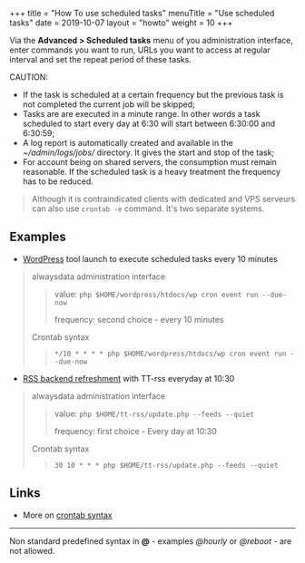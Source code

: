 +++
title = "How To use scheduled tasks"
menuTitle = "Use scheduled tasks"
date = 2019-10-07
layout = "howto"
weight = 10
+++

Via the **Advanced > Scheduled tasks** menu of you administration interface, enter commands you want to run, URLs you want to access at regular interval and set the repeat period of these tasks.

CAUTION:

- If the task is scheduled at a certain frequency but the previous task is not completed the current job will be skipped;
- Tasks are are executed in a minute range. In other words a task scheduled to start every day at 6:30 will start between 6:30:00 and 6:30:59;
- A log report is automatically created and available in the _~/admin/logs/jobs/_ directory. It gives the start and stop of the task;
- For account being on shared servers, the consumption must remain reasonable. If the scheduled task is a heavy treatment the frequency has to be reduced.

> Although it is contraindicated clients with dedicated and VPS serveurs can also use `crontab -e` command. It's two separate systems.


## Examples

- [WordPress](https://developer.wordpress.org/cli/commands/cron/event/run/) tool launch to execute scheduled tasks every 10 minutes

> alwaysdata administration interface
>
>> value: ```php $HOME/wordpress/htdocs/wp cron event run --due-now```
>>
>> frequency: second choice - every 10 minutes
>
> Crontab syntax
>
>>```*/10 * * * * php $HOME/wordpress/htdocs/wp cron event run --due-now```


- [RSS backend refreshment](https://git.tt-rss.org/fox/tt-rss/wiki/UpdatingFeeds#periodical-updating-from-crontab-using-update-script-updatephp---feeds) with TT-rss everyday at 10:30

> alwaysdata administration interface
>
>> value: ```php $HOME/tt-rss/update.php --feeds --quiet```
>>
>> frequency: first choice - Every day at 10:30
>
> Crontab syntax
>
>> ```30 10 * * * php $HOME/tt-rss/update.php --feeds --quiet```


## Links

- More on [crontab syntax](https://en.wikipedia.org/wiki/Cron)

---
Non standard predefined syntax in **@** - examples _@hourly_ or _@reboot_ - are not allowed.
